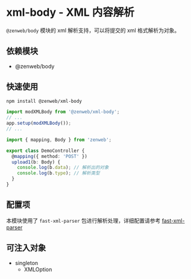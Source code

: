 # xml-body - XML 内容解析

`@zenweb/body` 模块的 xml 解析支持，可以将提交的 xml 格式解析为对象。

## 依赖模块

- @zenweb/body

## 快速使用

```bash npm2yarn
npm install @zenweb/xml-body
```

```ts title="src/index.ts"
import modXMLBody from '@zenweb/xml-body';
// ...
app.setup(modXMLBody());
// ...
```

```ts title="src/controller/upload.ts"
import { mapping, Body } from 'zenweb';

export class DemoController {
  @mapping({ method: 'POST' })
  upload1(b: Body) {
    console.log(b.data); // 解析出的对象
    console.log(b.type); // 解析类型
  }
}
```

## 配置项

本模块使用了 `fast-xml-parser` 包进行解析处理，详细配置请参考 [fast-xml-parser](https://www.npmjs.com/package/fast-xml-parser)

## 可注入对象

- singleton
  - XMLOption
